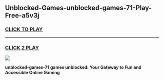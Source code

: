 
## Unblocked-Games-unblocked-games-71-Play-Free-a5v3j
<h3>
<a href="https://premium76.site?title=unblocked-games-71&ref=15A">CLICK TO PLAY</a></h3>
<hr>

<h3>
<a href="https://premium76.site?title=unblocked-games-71&ref=15A">CLICK 2 PLAY</a>
  
</h3>

<a href="https://premium76.site?title=unblocked-games-71&ref=15A"><img src="https://clearcache.store/games.png"></a>


**unblocked-games-71 games unblocked: Your Gateway to Fun and Accessible Online Gaming**
